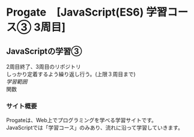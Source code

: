 # Progate　[JavaScript(ES6) 学習コース③ 3周目]

## JavaScriptの学習③
2周目終了、3周目のリポジトリ    
しっかり定着するよう繰り返し行う。(上限３周目まで)   
*学習範囲*   
関数

### サイト概要
Progateは、Web上でプログラミングを学べる学習サイトです。  
JavaScriptでは「学習コース」のみあり、流れに沿って学習していきます。